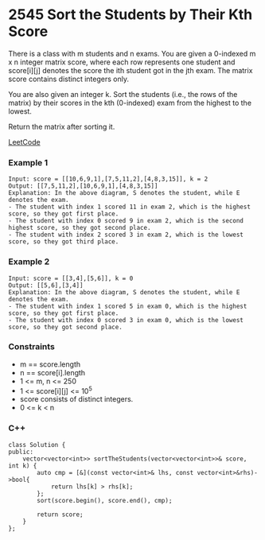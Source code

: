 # 2545 Sort the Students by Their Kth Score

There is a class with m students and n exams. You are given a 0-indexed m x n integer matrix score, where each row represents one student and score[i][j] denotes the score the ith student got in the jth exam. The matrix score contains distinct integers only.

You are also given an integer k. Sort the students (i.e., the rows of the matrix) by their scores in the kth (0-indexed) exam from the highest to the lowest.

Return the matrix after sorting it.

[LeetCode](https://leetcode.cn/problems/sort-the-students-by-their-kth-score/description/)

### Example 1

```
Input: score = [[10,6,9,1],[7,5,11,2],[4,8,3,15]], k = 2
Output: [[7,5,11,2],[10,6,9,1],[4,8,3,15]]
Explanation: In the above diagram, S denotes the student, while E denotes the exam.
- The student with index 1 scored 11 in exam 2, which is the highest score, so they got first place.
- The student with index 0 scored 9 in exam 2, which is the second highest score, so they got second place.
- The student with index 2 scored 3 in exam 2, which is the lowest score, so they got third place.
```

### Example 2

```
Input: score = [[3,4],[5,6]], k = 0
Output: [[5,6],[3,4]]
Explanation: In the above diagram, S denotes the student, while E denotes the exam.
- The student with index 1 scored 5 in exam 0, which is the highest score, so they got first place.
- The student with index 0 scored 3 in exam 0, which is the lowest score, so they got second place.
```

### Constraints

* m == score.length
* n == score[i].length
* 1 <= m, n <= 250
* 1 <= score[i][j] <= 10<sup>5</sup>
* score consists of distinct integers.
* 0 <= k < n


### C++ 

```
class Solution {
public:
    vector<vector<int>> sortTheStudents(vector<vector<int>>& score, int k) {
        auto cmp = [&](const vector<int>& lhs, const vector<int>&rhs)->bool{
            return lhs[k] > rhs[k];
        };
        sort(score.begin(), score.end(), cmp);
        
        return score;
    }
};
```